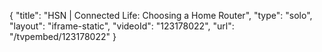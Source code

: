 {
    "title": "HSN | Connected Life: Choosing a Home Router",
    "type": "solo",
    "layout": "iframe-static",
    "videoId": "123178022",
    "url": "\/tvpembed\/123178022"
}